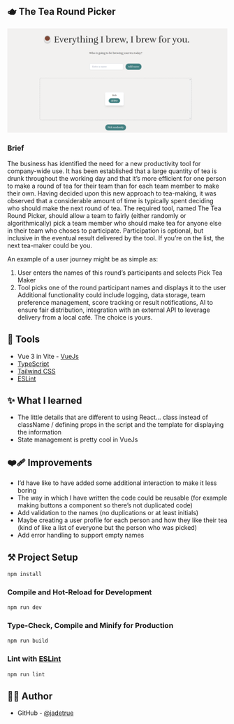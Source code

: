 ## 🫖 The Tea Round Picker

![image](https://github.com/jadetrue/tea-round-picker/blob/main/public/tea-picker-screenie.png)

### Brief

The business has identified the need for a new productivity tool for company-wide use. It
has been established that a large quantity of tea is drunk throughout the working day and
that it’s more efficient for one person to make a round of tea for their team than for each
team member to make their own. Having decided upon this new approach to tea-making, it
was observed that a considerable amount of time is typically spent deciding who should
make the next round of tea.
The required tool, named The Tea Round Picker, should allow a team to fairly (either
randomly or algorithmically) pick a team member who should make tea for anyone else in
their team who choses to participate. Participation is optional, but inclusive in the eventual
result delivered by the tool. If you’re on the list, the next tea-maker could be you.

An example of a user journey might be as simple as:

1. User enters the names of this round’s participants and selects Pick Tea Maker
2. Tool picks one of the round participant names and displays it to the user
   Additional functionality could include logging, data storage, team preference management,
   score tracking or result notifications, AI to ensure fair distribution, integration with an
   external API to leverage delivery from a local café. The choice is yours.

## 🧰 Tools

- Vue 3 in Vite - [VueJs](https://vuejs.org/)
- [TypeScript](https://www.typescriptlang.org/)
- [Tailwind CSS](https://tailwindcss.com/)
- [ESLint](https://eslint.org/)

## ✨ What I learned

- The little details that are different to using React... class instead of className / defining props in the script and the template for displaying the information
- State management is pretty cool in VueJs

## ❤️‍🩹 Improvements

- I’d have like to have added some additional interaction to make it less boring
- The way in which I have written the code could be reusable (for example making buttons a component so there’s not duplicated code)
- Add validation to the names (no duplications or at least initials)
- Maybe creating a user profile for each person and how they like their tea (kind of like a list of everyone but the person who was picked)
- Add error handling to support empty names

## ⚒️ Project Setup

```sh
npm install
```

### Compile and Hot-Reload for Development

```sh
npm run dev
```

### Type-Check, Compile and Minify for Production

```sh
npm run build
```

### Lint with [ESLint](https://eslint.org/)

```sh
npm run lint
```

## ✍🏻 Author

- GitHub - [@jadetrue](https://github.com/jadetrue/)
